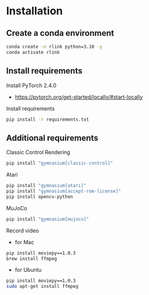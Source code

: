 # Installation

## Create a conda environment

```bash
conda create -n rlink python=3.10 -y
conda activate rlink
```

## Install requirements

Install PyTorch 2.4.0

- <https://pytorch.org/get-started/locally/#start-locally>

Install requirements

```bash
pip install -r requirements.txt
```

## Additional requirements

Classic Control Rendering

```bash
pip install "gymnasium[classic-control]"
```

Atari

```bash
pip install "gymnasium[atari]"
pip install "gymnasium[accept-rom-license]"
pip install opencv-python
```

MuJoCo

```bash
pip install "gymnasium[mujoco]"
```

Record video

- for Mac

```bash
pip install moviepy==1.0.3
brew install ffmpeg
```

- for Ubuntu

```bash
pip install moviepy==1.0.3
sudo apt-get install ffmpeg
```
